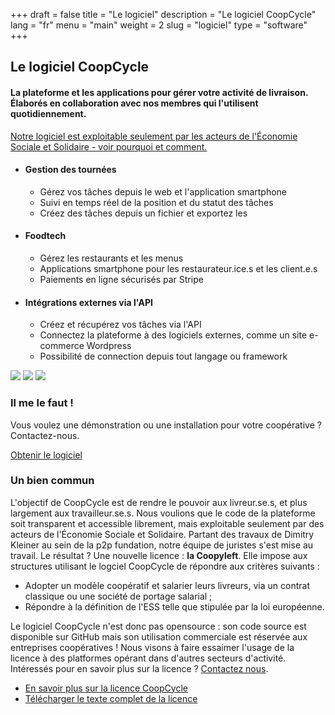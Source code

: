 +++
draft = false
title = "Le logiciel"
description = "Le logiciel CoopCycle"
lang = "fr"
menu = "main"
weight = 2
slug = "logiciel"
type = "software"
+++

<div class="row justify-content-center banner">
    <div class="col-md-10 col-md-offset-1 text-center">
        <h2 class="h2">Le logiciel CoopCycle</h2>
        <h4 class="h4">La plateforme et les applications pour gérer votre activité de livraison. Élaborés en collaboration avec nos membres qui l'utilisent quotidiennement.</h4>
        <a class="text-small know-more" href="#digital-common">Notre logiciel est exploitable seulement par les acteurs de l'Économie Sociale et Solidaire - voir pourquoi et comment.</a>
    </div>
</div>


<div class="row justify-content-center banner">
    <ul class="nav">
        <li class="col-md-4 active" data-toggle="tab" data-target="#fleet">
            <div class="feature-group">
                <h4 class="h4">Gestion des tournées</h4>
                <ul class="list-features">
                    <li class="list-features--el">Gérez vos tâches depuis le web et l'application smartphone</li>
                    <li class="list-features--el">Suivi en temps réel de la position et du statut des tâches</li>
                    <li class="list-features--el">Créez des tâches depuis un fichier et exportez les</li>
                </ul>
            </div>
        </li>
        <li class="col-md-4" data-toggle="tab" data-target="#foodtech" >
            <div class="feature-group">
                <h4 class="h4">Foodtech</h4>
                <ul class="list-features">
                    <li class="list-features--el">Gérez les restaurants et les menus</li>
                    <li class="list-features--el">Applications smartphone pour les restaurateur.ice.s et les client.e.s</li>
                    <li class="list-features--el">Paiements en ligne sécurisés par Stripe</li>
                </ul>
            </div>
        </li>
        <li class="col-md-4" data-toggle="tab" data-target="#api" >
            <div class="feature-group">
                <h4 class="h4">Intégrations externes via l'API</h4>
                <ul class="list-features">
                    <li class="list-features--el">Créez et récupérez vos tâches via l'API</li>
                    <li class="list-features--el">Connectez la plateforme à des logiciels externes, comme un site e-commerce Wordpress</li>
                    <li class="list-features--el">Possibilité de connection depuis tout langage ou framework</li>
                </ul>
            </div>
        </li>
    </ul>
    <div class="tab-content col-md-12">
        <img id="fleet" class="tab-pane active" src="/images/dispatch.jpg">
        <img id="foodtech" class="tab-pane" src="/images/foodtech.jpg">
        <img id="api" class="tab-pane" src="/images/fleurs-dici.jpg">
    </div>
</div>

<div class="row justify-content-center banner">
    <div class="col-md-10 col-md-offset-1 text-center">
        <h3 class="h3">Il me le faut !</h3>
        <p>
            Vous voulez une démonstration ou une installation pour votre coopérative ? Contactez-nous.<br>
        </p>
        <div class="text-center">
          <a target="_blank" href="mailto:contact@coopcycle.org" class="btn btn-big text-big">Obtenir le logiciel</a>
        </div>
    </div>
</div>


<div id="digital-common" class="row justify-content-center banner">
    <div class="col-md-10 col-md-offset-1 text-center">
        <h3 class="h3">Un bien commun</h3>
    </div>
    <div class="col-md-8 col-md-offset-2">
        <div class="row">
            <p>
                  <span>L'objectif de CoopCycle est de rendre le pouvoir aux livreur.se.s, et plus largement aux travailleur.se.s. Nous voulions que le code de la plateforme soit transparent et accessible librement, mais exploitable seulement par des acteurs de l'Économie Sociale et Solidaire. Partant des travaux de Dimitry Kleiner au sein de la p2p fundation, notre équipe de juristes s'est mise au travail. Le résultat ? Une nouvelle licence : <strong>la Coopyleft</strong>. Elle impose aux structures utilisant le logciel CoopCycle de répondre aux critères suivants :</span>
                <ul>
                    <li>
                        Adopter un modèle coopératif et salarier leurs livreurs, via un contrat classique ou une société de portage salarial ;
                    </li>
                    <li>
                        Répondre à la définition de l'ESS telle que stipulée par la loi européenne.
                    </li>
                </ul>
            </p>
            <p>
            <span>Le logiciel CoopCycle n'est donc pas opensource : son code source est disponible sur GitHub mais son utilisation commerciale est réservée aux entreprises coopératives ! Nous visons à faire essaimer l'usage de la licence à des platformes opérant dans d'autres secteurs d'activité. Intéressés pour en savoir plus sur la licence ? <a href="mailto:contact@coopcycle.org">Contactez nous</a>.</span>
                <ul>
                    <li>
                        <a target="_blank" href="https://blogs.mediapart.fr/coopcycle/blog/170418/comment-proteger-le-logiciel-ouvert-coopcycle-de-la-predation-capitaliste" class="know-more">En savoir plus sur la licence CoopCycle</a>
                    </li>
                    <li>
                        <a target="_blank" href="https://wiki.coopcycle.org/fr:licenseen" class="know-more">Télécharger le texte complet de la licence</a><br>
                    </li>
                </ul>
            </p>
        </div>
    </div>
</div>
